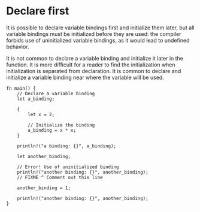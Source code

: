 # Declare first

It is possible to declare variable bindings first and initialize them later, but all variable bindings must be initialized before they are used: the compiler forbids use of uninitialized variable bindings, as it would lead to undefined behavior. 

It is not common to declare a variable binding and initialize it later in the function.
It is more difficult for a reader to find the initialization when initialization is separated from declaration.
It is common to declare and initialize a variable binding near where the variable will be used.

```rust,editable,ignore,mdbook-runnable
fn main() {
    // Declare a variable binding
    let a_binding;

    {
        let x = 2;

        // Initialize the binding
        a_binding = x * x;
    }

    println!("a binding: {}", a_binding);

    let another_binding;

    // Error! Use of uninitialized binding
    println!("another binding: {}", another_binding);
    // FIXME ^ Comment out this line

    another_binding = 1;

    println!("another binding: {}", another_binding);
}
```


